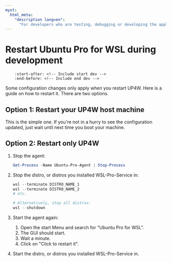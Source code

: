 ```yaml
---
myst:
  html_meta:
    "description lang=en":
      "For developers who are testing, debugging or developing the application."
---
```


# Restart Ubuntu Pro for WSL during development

```{include} ../includes/dev_docs_notice.txt
    :start-after: <!-- Include start dev -->
    :end-before: <!-- Include end dev -->
```

Some configuration changes only apply when you restart UP4W. Here is a guide on how to restart it. There are two options.

## Option 1: Restart your UP4W host machine

This is the simple one. If you're not in a hurry to see the configuration updated, just wait until next time you boot your machine.

## Option 2: Restart only UP4W

1. Stop the agent:

    ```powershell
    Get-Process -Name Ubuntu-Pro-Agent | Stop-Process
    ```

2. Stop the distro, or distros you installed WSL-Pro-Service in:

    ```powershell
    wsl --terminate DISTRO_NAME_1
    wsl --terminate DISTRO_NAME_2
    # etc.

    # Alternatively, stop all distros:
    wsl --shutdown
    ```

7. Start the agent again:
    1. Open the start Menu and search for "Ubuntu Pro for WSL".
    2. The GUI should start.
    3. Wait a minute.
    4. Click on "Click to restart it".
8. Start the distro, or distros you installed WSL-Pro-Service in.
